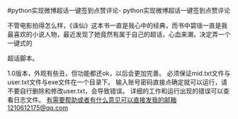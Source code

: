 #python实现微博超话一键签到点赞评论-
python实现微博超话一键签到点赞评论

不管电影拍得怎么样，《诛仙》这本书一直是我心中的经典，而书中碧瑶一直是我最喜欢的小说人物，最近发现了她竟然有属于自己的超话，心血来潮，决定弄一个一键式的

超话脚本。


1.0版本，外观有些丑，但功能都还ok，以后会更加完善。
必须保证mid.txt文件与user.txt文件与exe文件在一个目录下。
输入账号密码直接点确定就可以运行，请不要自行删除和修改user.txt，会导致错误。
详细的工作和运行出现的错误可以查看日志文件。
有需要帮助或者有什么意见可以直接发我的邮箱1210612175@qq.com
